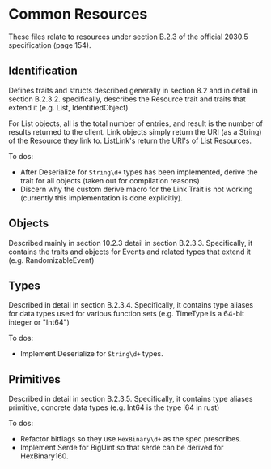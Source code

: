 # Common Resources

These files relate to resources under section B.2.3 of the official 2030.5 specification (page 154).

## Identification

Defines traits and structs described generally in section 8.2 and in detail in section B.2.3.2. specifically, describes the Resource trait and traits that extend it (e.g. List, IdentifiedObject)

For List objects, all is the total number of entries, and result is the number of results returned to the client.
Link objects simply return the URI (as a String) of the Resource they link to. ListLink's return the URI's of List Resources.

To dos:
- After Deserialize for `String\d+` types has been implemented, derive the trait for all objects (taken out for compilation reasons)
- Discern why the custom derive macro for the Link Trait is not working (currently this implementation is done explicitly).

## Objects

Described mainly in section 10.2.3 detail in section B.2.3.3. Specifically, it contains the traits and objects for Events and related types that extend it (e.g. RandomizableEvent)

## Types

Described in detail in section B.2.3.4. Specifically, it contains type aliases for data types used for various function sets (e.g. TimeType is a 64-bit integer or "Int64")

To dos:
- Implement Deserialize for `String\d+` types.

## Primitives

Described in detail in section B.2.3.5. Specifically, it contains type aliases primitive, concrete data types (e.g. Int64 is the type i64 in rust)

To dos:
- Refactor bitflags so they use `HexBinary\d+` as the spec prescribes.
- Implement Serde for BigUint so that serde can be derived for HexBinary160.
